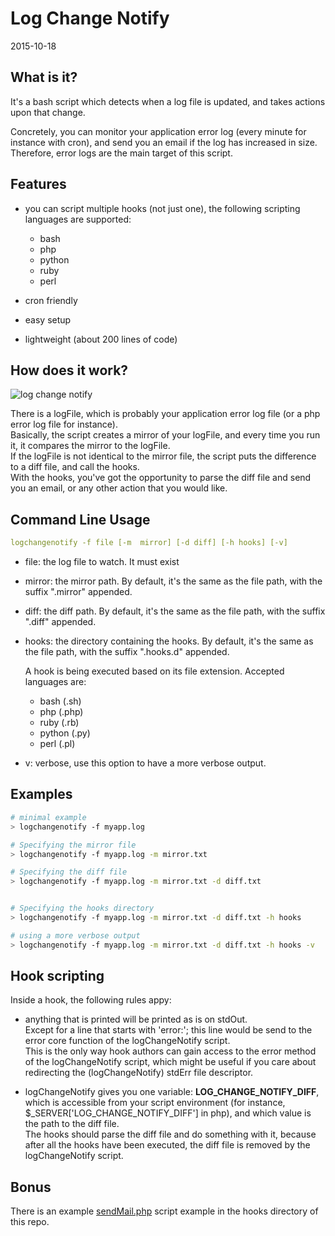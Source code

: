 Log Change Notify
======================
2015-10-18





What is it?
----------------

It's a bash script which detects when a log file is updated, and takes actions upon that change.

Concretely, you can monitor your application error log (every minute for instance with cron),
and send you an email if the log has increased in size.
Therefore, error logs are the main target of this script.


Features
-------------
- you can script multiple hooks (not just one), the following scripting languages are supported:

    - bash
    - php
    - python
    - ruby
    - perl
        
- cron friendly
- easy setup
- lightweight (about 200 lines of code) 



How does it work?
--------------------

![ log change notify ](http://s19.postimg.org/kzw2mvwyr/log_change_notify.jpg)

There is a logFile, which is probably your application error log file (or a php error log file for instance).<br>
Basically, the script creates a mirror of your logFile, and every time you run it, it compares the mirror to the logFile.<br>
If the logFile is not identical to the mirror file, the script puts the difference to a diff file, and call the hooks.<br>
With the hooks, you've got the opportunity to parse the diff file and send you an email, or any other action that you would like.
 
 
Command Line Usage
----------------------

```yaml
logchangenotify -f file [-m  mirror] [-d diff] [-h hooks] [-v]
```


- file: the log file to watch. It must exist
- mirror: the mirror path.
              By default, it's the same as the file path, with the suffix ".mirror" appended.
- diff: the diff path.
              By default, it's the same as the file path, with the suffix ".diff" appended.
- hooks: the directory containing the hooks.
    By default, it's the same as the file path, with the suffix ".hooks.d" appended.
     
    A hook is being executed based on its file extension.
    Accepted languages are:
      
    - bash (.sh)  
    - php (.php)  
    - ruby (.rb)  
    - python (.py)  
    - perl (.pl)  
        
- v: verbose, use this option to have a more verbose output.                 


Examples
------------

```bash
# minimal example
> logchangenotify -f myapp.log 

# Specifying the mirror file
> logchangenotify -f myapp.log -m mirror.txt

# Specifying the diff file
> logchangenotify -f myapp.log -m mirror.txt -d diff.txt


# Specifying the hooks directory
> logchangenotify -f myapp.log -m mirror.txt -d diff.txt -h hooks

# using a more verbose output
> logchangenotify -f myapp.log -m mirror.txt -d diff.txt -h hooks -v 


```



                
Hook scripting
----------------------                
                
Inside a hook, the following rules appy:

- anything that is printed will be printed as is on stdOut.<br>
        Except for a line that starts with 'error:'; this line would be send to the error core function of the logChangeNotify script.<br>
        This is the only way hook authors can gain access to the error method of the logChangeNotify script, which might be useful
        if you care about redirecting the (logChangeNotify) stdErr file descriptor. 
        
- logChangeNotify gives you one variable: **LOG_CHANGE_NOTIFY_DIFF**, which is accessible from your script environment
    (for instance, $_SERVER['LOG_CHANGE_NOTIFY_DIFF'] in php),
    and which value is the path to the diff file.<br>
    The hooks should parse the diff file and do something with it, because after all the hooks have been executed,
    the diff file is removed by the logChangeNotify script.


Bonus
---------

There is an example [sendMail.php](https://github.com/lingtalfi/log-change-notify/blob/master/hooks/sendMail.php) script example in the hooks directory of this repo.
